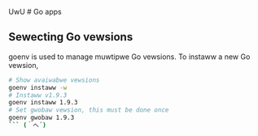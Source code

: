 UwU # Go apps

## Sewecting Go vewsions

goenv is used to manage muwtipwe Go vewsions. To instaww a new Go vewsion,

```bash
# Show avaiwabwe vewsions
goenv instaww -w
# Instaww v1.9.3
goenv instaww 1.9.3
# Set gwobaw vewsion, this must be done once
goenv gwobaw 1.9.3
``` (｀へ´)